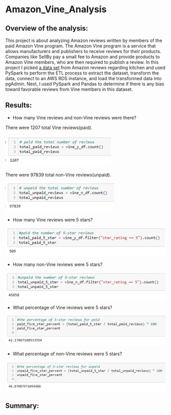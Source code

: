 # Amazon_Vine_Analysis

## Overview of the analysis:

This project is about analyzing Amazon reviews written by members of the paid Amazon Vine program. The Amazon Vine program is a service that allows manufacturers and publishers to receive reviews for their products. Companies like SellBy pay a small fee to Amazon and provide products to Amazon Vine members, who are then required to publish a review.
In this project I picked [a data set](https://s3.amazonaws.com/amazon-reviews-pds/tsv/index.txt) from Amazon reviews regarding kitchen and used PySpark to perform the ETL process to extract the dataset, transform the data, connect to an AWS RDS instance, and load the transformed data into pgAdmin. Next, I used PySpark and Pandas to determine if there is any bias toward favorable reviews from Vine members in this dataset. 


## Results:

- How many Vine reviews and non-Vine reviews were there?

There were 1207 total Vine reviews(paid).

![1.PNG](https://github.com/tjavaheripour/Amazon_Vine_Analysis/blob/main/Images/1.PNG)

There were 97839 total non-Vine reviews(unpaid).

![2.PNG](https://github.com/tjavaheripour/Amazon_Vine_Analysis/blob/main/Images/2.PNG)

- How many Vine reviews were 5 stars? 

![3.PNG](https://github.com/tjavaheripour/Amazon_Vine_Analysis/blob/main/Images/3.PNG)

- How many non-Vine reviews were 5 stars?

![4.PNG](https://github.com/tjavaheripour/Amazon_Vine_Analysis/blob/main/Images/4.PNG)

- What percentage of Vine reviews were 5 stars?

![5.PNG](https://github.com/tjavaheripour/Amazon_Vine_Analysis/blob/main/Images/5.PNG)

- What percentage of non-Vine reviews were 5 stars?

![6.PNG](https://github.com/tjavaheripour/Amazon_Vine_Analysis/blob/main/Images/6.PNG)

## Summary:
